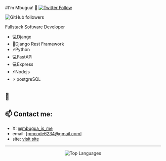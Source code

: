 #I'm Mbugua! 👋
[![Twitter Follow](https://img.shields.io/twitter/follow/mbugua_is_me?style=social)](https://twitter.com/mbugua_is_me)

![GitHub followers](https://img.shields.io/github/followers/mbu-peter?label=Follow&style=social)


Fullstack Software Developer

- 💻Django
- 🚀Django Rest Framework
- ⚡️Python
- 💻FastAPI
- 💻Express
- ⚡️Nodejs
- ⚡️ postgreSQL
## 🌱 
## 📫 Contact me:
- X: [@mbugua_is_me](https://twitter.com/mbugua_is_me)
- email: [pmcode6234@gmail.com]
- site: [visit site](https://peter-mbugua.onrender.com/)

---


<p align="center">
  <img src="https://github-readme-stats.vercel.app/api/top-langs/?username=mbu-peter&layout=compact&theme=radical" alt="Top Languages">
</p>



</details>



